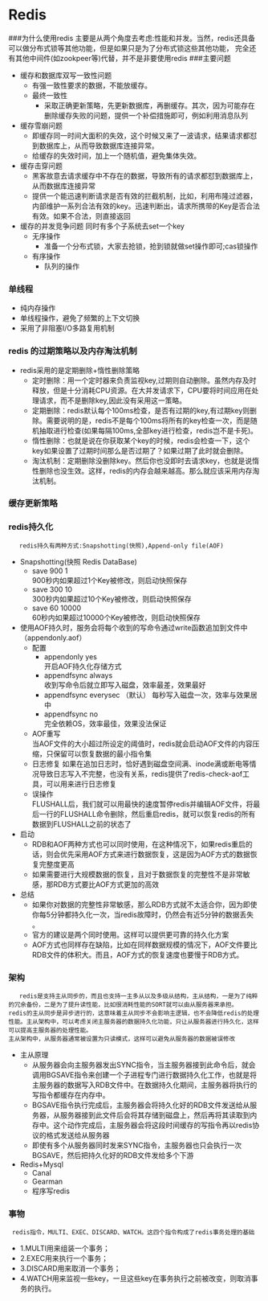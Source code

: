 # Redis
###为什么使用redis
    主要是从两个角度去考虑:性能和并发。当然，redis还具备可以做分布式锁等其他功能，但是如果只是为了分布式锁这些其他功能，
    完全还有其他中间件(如zookpeer等)代替，并不是非要使用redis
###主要问题 
  - 缓存和数据库双写一致性问题  
     - 有强一致性要求的数据，不能放缓存。
     - 最终一致性  
          - 采取正确更新策略，先更新数据库，再删缓存。其次，因为可能存在删除缓存失败的问题，提供一个补偿措施即可，例如利用消息队列
  - 缓存雪崩问题
     - 即缓存同一时间大面积的失效，这个时候又来了一波请求，结果请求都怼到数据库上，从而导致数据库连接异常。  
     - 给缓存的失效时间，加上一个随机值，避免集体失效。
  - 缓存击穿问题  
     - 黑客故意去请求缓存中不存在的数据，导致所有的请求都怼到数据库上，从而数据库连接异常
     - 提供一个能迅速判断请求是否有效的拦截机制，比如，利用布隆过滤器，内部维护一系列合法有效的key。迅速判断出，请求所携带的Key是否合法有效。如果不合法，则直接返回
  - 缓存的并发竞争问题
         同时有多个子系统去set一个key
    - 无序操作  
         - 准备一个分布式锁，大家去抢锁，抢到锁就做set操作即可;cas锁操作
    - 有序操作  
         - 队列的操作
### 单线程
  - 纯内存操作
  - 单线程操作，避免了频繁的上下文切换
  - 采用了非阻塞I/O多路复用机制
### redis 的过期策略以及内存淘汰机制
   - redis采用的是定期删除+惰性删除策略  
        - 定时删除：用一个定时器来负责监视key,过期则自动删除。虽然内存及时释放，但是十分消耗CPU资源。在大并发请求下，CPU要将时间应用在处理请求，而不是删除key,因此没有采用这一策略。  
        - 定期删除：redis默认每个100ms检查，是否有过期的key,有过期key则删除。需要说明的是，redis不是每个100ms将所有的key检查一次，而是随机抽取进行检查(如果每隔100ms,全部key进行检查，redis岂不是卡死)。  
        - 惰性删除：也就是说在你获取某个key的时候，redis会检查一下，这个key如果设置了过期时间那么是否过期了？如果过期了此时就会删除。  
        - 淘汰机制：定期删除没删除key。然后你也没即时去请求key，也就是说惰性删除也没生效。这样，redis的内存会越来越高。那么就应该采用内存淘汰机制。  
### 缓存更新策略
### redis持久化
       redis持久有两种方式:Snapshotting(快照),Append-only file(AOF)
   - Snapshotting(快照 Redis DataBase)  
        - save 900 1   
             900秒内如果超过1个Key被修改，则启动快照保存
        - save 300 10   
            300秒内如果超过10个Key被修改，则启动快照保存
        - save 60 10000     
            60秒内如果超过10000个Key被修改，则启动快照保存
   - 使用AOF持久时，服务会将每个收到的写命令通过write函数追加到文件中（appendonly.aof）
        - 配置
            - appendonly yes  
                开启AOF持久化存储方式 
            - appendfsync always  
                收到写命令后就立即写入磁盘，效率最差，效果最好
            - appendfsync everysec  （默认）
                每秒写入磁盘一次，效率与效果居中
            - appendfsync no  
                完全依赖OS，效率最佳，效果没法保证
        - AOF重写  
             当AOF文件的大小超过所设定的阈值时，redis就会启动AOF文件的内容压缩，只保留可以恢复数据的最小指令集 
        - 日志修复
            如果在追加日志时，恰好遇到磁盘空间满、inode满或断电等情况导致日志写入不完整，也没有关系，redis提供了redis-check-aof工具，可以用来进行日志修复 
        - 误操作  
            FLUSHALL后，我们就可以用最快的速度暂停redis并编辑AOF文件，将最后一行的FLUSHALL命令删除，然后重启redis，就可以恢复redis的所有数据到FLUSHALL之前的状态了
   - 启动  
        - RDB和AOF两种方式也可以同时使用，在这种情况下，如果redis重启的话，则会优先采用AOF方式来进行数据恢复，这是因为AOF方式的数据恢复完整度更高 
        - 如果需要进行大规模数据的恢复，且对于数据恢复的完整性不是非常敏感，那RDB方式要比AOF方式更加的高效
   - 总结  
        - 如果你对数据的完整性非常敏感，那么RDB方式就不太适合你，因为即使你每5分钟都持久化一次，当redis故障时，仍然会有近5分钟的数据丢失 。  
        - 官方的建议是两个同时使用。这样可以提供更可靠的持久化方案
        - AOF方式也同样存在缺陷，比如在同样数据规模的情况下，AOF文件要比RDB文件的体积大。而且，AOF方式的恢复速度也要慢于RDB方式。  
### 架构
       redis是支持主从同步的，而且也支持一主多从以及多级从结构，主从结构，一是为了纯粹的冗余备份，二是为了提升读性能，比如很消耗性能的SORT就可以由从服务器来承担。
    redis的主从同步是异步进行的，这意味着主从同步不会影响主逻辑，也不会降低redis的处理性能。主从架构中，可以考虑关闭主服务器的数据持久化功能，只让从服务器进行持久化，这样可以提高主服务器的处理性能。
    主从架构中，从服务器通常被设置为只读模式，这样可以避免从服务器的数据被误修改
   - 主从原理  
        - 从服务器会向主服务器发出SYNC指令，当主服务器接到此命令后，就会调用BGSAVE指令来创建一个子进程专门进行数据持久化工作，也就是将主服务器的数据写入RDB文件中。在数据持久化期间，主服务器将执行的写指令都缓存在内存中。    
        - BGSAVE指令执行完成后，主服务器会将持久化好的RDB文件发送给从服务器，从服务器接到此文件后会将其存储到磁盘上，然后再将其读取到内存中。这个动作完成后，主服务器会将这段时间缓存的写指令再以redis协议的格式发送给从服务器  
        - 即使有多个从服务器同时发来SYNC指令，主服务器也只会执行一次BGSAVE，然后把持久化好的RDB文件发给多个下游
   - Redis+Mysql  
        - Canal 
        - Gearman
        - 程序写redis 
### 事物
     redis指令，MULTI、EXEC、DISCARD、WATCH。这四个指令构成了redis事务处理的基础 
   - 1.MULTI用来组装一个事务；
   - 2.EXEC用来执行一个事务；
   - 3.DISCARD用来取消一个事务；
   - 4.WATCH用来监视一些key，一旦这些key在事务执行之前被改变，则取消事务的执行。                 